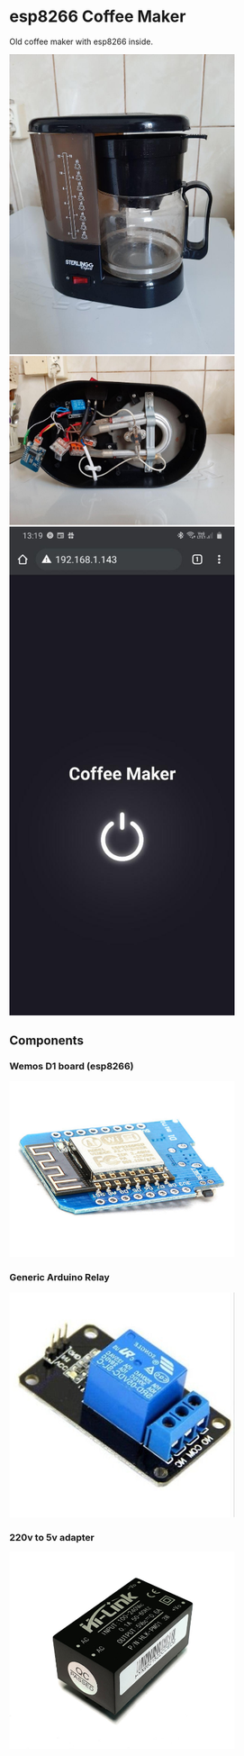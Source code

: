 # esp8266 Coffee Maker

Old coffee maker with esp8266 inside.

<img src="./docs/coffeemaker.jpg" width="400">
<img src="./docs/spaghetti.jpg" width="400">
<img src="./docs/web.jpg" width="400">

## Components

###  Wemos D1 board (esp8266)

<img src="./docs/esp8266.jpg" width="400">

###  Generic Arduino Relay

<img src="./docs/relay.jpg" width="400">

###  220v to 5v adapter

<img src="./docs/220to5.jpg" width="400">
